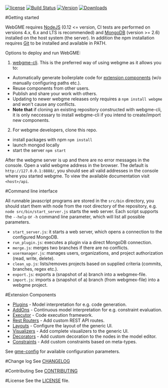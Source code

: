 [![license](https://img.shields.io/github/license/mashape/apistatus.svg?maxAge=2592000)](https://opensource.org/licenses/MIT)
[![Build Status](https://travis-ci.org/webgme/webgme.svg?branch=master)](https://travis-ci.org/webgme/webgme)
[![Version](https://badge.fury.io/js/webgme.svg)](https://www.npmjs.com/package/webgme)
[![Downloads](http://img.shields.io/npm/dm/webgme.svg?style=flat)](http://img.shields.io/npm/dm/webgme.svg?style=flat)

#Getting started

WebGME requires [NodeJS](https://nodejs.org/) (0.12 <= version, CI tests are performed on versions 4.x, 6.x and LTS is recommended) and [MongoDB](https://www.mongodb.com/) (version >= 2.6) installed on the host system (the server).
In addition the npm installation requires [Git](https://git-scm.com) to be installed and available in PATH.

Options to deploy and run WebGME:

1. [webgme-cli](https://github.com/webgme/webgme-cli). This is the preferred way of using webgme as it allows you to:
 * Automatically generate boilerplate code for [extension components](#extension-components) (w/o manually configuring paths etc.).
 * Reuse components from other users.
 * Publish and share your work with others.
 * Updating to newer webgme releases only requires a `npm install webgme` and won't cause any conflicts.
 * **Note that** if cloning an existing repository constructed with webgme-cli, it is only neccessary to install webgme-cli if you intend to create/import new components.

2. For webgme developers, clone this repo.
 * install packages with npm `npm install`
 * launch mongod locally
 * start the server `npm start`

After the webgme server is up and there are no error messages in the console. Open a valid webgme address in the browser. The default is `http://127.0.0.1:8888/`, you should see all valid addresses in the console where you started webgme.
To view the available documentation visit `<host>/api`.

#Command line interface

All runnable javascript programs are stored in the `src/bin` directory, you should start them with node from the root directory of the repository, e.g. `node src/bin/start_server.js` starts the web server.
Each script supports the `--help` or `-h` command line parameter, which will list all possible parameters.

* `start_server.js`: it starts a web server, which opens a connection to the configured MongoDB.
* `run_plugin.js`: executes a plugin via a direct MongoDB connection.
* `merge.js`: merges two branches if there are no conflicts.
* `usermanager.js`: manages users, organizations, and project authorization (read, write, delete).
* `clean_up.js`: lists/removes projects based on supplied criteria (commits, branches, regex etc.).
* `export.js`: exports a (snapshot of a) branch into a webgmex-file.
* `import.js`: imports a (snapshot of a) branch (from webgmex-file) into a webgme project.

#Extension Components
* [Plugins](./src/plugin/README.md) - Model interpretation for e.g. code generation.
* [AddOns](./src/addon/README.md) - Continuous model interpretation for e.g. constraint evaluation.
* [Executor](./src/server/middleware/executor/Readme.md) - Code execution framework.
* [Rest Routers](./src/server/middleware/ExampleRestRouter.js) - Add custom REST API routes.
* [Layouts](./src/plugin/coreplugins/LayoutGenerator/LayoutGenerator.js) - Configure the layout of the generic UI.
* [Visualizers](./src/plugin/coreplugins/VisualizerGenerator/VisualizerGenerator.js) - Add complete visualizers to the generic UI.
* [Decorators](./src/plugin/coreplugins/DecoratorGenerator/DecoratorGenerator.js) - Add custom decoration to the nodes in the model editor.
* [Constraints](./src/plugin/coreplugins/ConstraintEvaluator/ConstraintEvaluator.js) - Add custom constraints based on meta-types.

See [gme-config](./config/README.md) for available configuration parameters.

#Change log
See [CHANGELOG](./CHANGELOG.md)

#Contributing
See [CONTRIBUTING](./CONTRIBUTING.md)

#License
See the [LICENSE](LICENSE) file.
